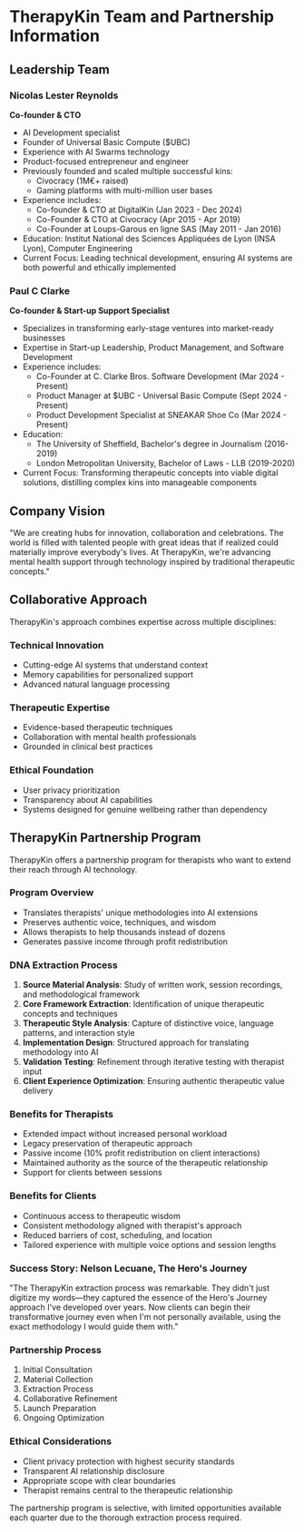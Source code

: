 # TherapyKin Team and Partnership Information

## Leadership Team

### Nicolas Lester Reynolds
**Co-founder & CTO**
- AI Development specialist
- Founder of Universal Basic Compute ($UBC)
- Experience with AI Swarms technology
- Product-focused entrepreneur and engineer
- Previously founded and scaled multiple successful kins:
  - Civocracy (1M€+ raised)
  - Gaming platforms with multi-million user bases
- Experience includes:
  - Co-founder & CTO at DigitalKin (Jan 2023 - Dec 2024)
  - Co-Founder & CTO at Civocracy (Apr 2015 - Apr 2019)
  - Co-Founder at Loups-Garous en ligne SAS (May 2011 - Jan 2016)
- Education: Institut National des Sciences Appliquées de Lyon (INSA Lyon), Computer Engineering
- Current Focus: Leading technical development, ensuring AI systems are both powerful and ethically implemented

### Paul C Clarke
**Co-founder & Start-up Support Specialist**
- Specializes in transforming early-stage ventures into market-ready businesses
- Expertise in Start-up Leadership, Product Management, and Software Development
- Experience includes:
  - Co-Founder at C. Clarke Bros. Software Development (Mar 2024 - Present)
  - Product Manager at $UBC - Universal Basic Compute (Sept 2024 - Present)
  - Product Development Specialist at SNEAKAR Shoe Co (Mar 2024 - Present)
- Education:
  - The University of Sheffield, Bachelor's degree in Journalism (2016-2019)
  - London Metropolitan University, Bachelor of Laws - LLB (2019-2020)
- Current Focus: Transforming therapeutic concepts into viable digital solutions, distilling complex kins into manageable components

## Company Vision

"We are creating hubs for innovation, collaboration and celebrations. The world is filled with talented people with great ideas that if realized could materially improve everybody's lives. At TherapyKin, we're advancing mental health support through technology inspired by traditional therapeutic concepts."

## Collaborative Approach

TherapyKin's approach combines expertise across multiple disciplines:

### Technical Innovation
- Cutting-edge AI systems that understand context
- Memory capabilities for personalized support
- Advanced natural language processing

### Therapeutic Expertise
- Evidence-based therapeutic techniques
- Collaboration with mental health professionals
- Grounded in clinical best practices

### Ethical Foundation
- User privacy prioritization
- Transparency about AI capabilities
- Systems designed for genuine wellbeing rather than dependency

## TherapyKin Partnership Program

TherapyKin offers a partnership program for therapists who want to extend their reach through AI technology.

### Program Overview
- Translates therapists' unique methodologies into AI extensions
- Preserves authentic voice, techniques, and wisdom
- Allows therapists to help thousands instead of dozens
- Generates passive income through profit redistribution

### DNA Extraction Process
1. **Source Material Analysis**: Study of written work, session recordings, and methodological framework
2. **Core Framework Extraction**: Identification of unique therapeutic concepts and techniques
3. **Therapeutic Style Analysis**: Capture of distinctive voice, language patterns, and interaction style
4. **Implementation Design**: Structured approach for translating methodology into AI
5. **Validation Testing**: Refinement through iterative testing with therapist input
6. **Client Experience Optimization**: Ensuring authentic therapeutic value delivery

### Benefits for Therapists
- Extended impact without increased personal workload
- Legacy preservation of therapeutic approach
- Passive income (10% profit redistribution on client interactions)
- Maintained authority as the source of the therapeutic relationship
- Support for clients between sessions

### Benefits for Clients
- Continuous access to therapeutic wisdom
- Consistent methodology aligned with therapist's approach
- Reduced barriers of cost, scheduling, and location
- Tailored experience with multiple voice options and session lengths

### Success Story: Nelson Lecuane, The Hero's Journey
"The TherapyKin extraction process was remarkable. They didn't just digitize my words—they captured the essence of the Hero's Journey approach I've developed over years. Now clients can begin their transformative journey even when I'm not personally available, using the exact methodology I would guide them with."

### Partnership Process
1. Initial Consultation
2. Material Collection
3. Extraction Process
4. Collaborative Refinement
5. Launch Preparation
6. Ongoing Optimization

### Ethical Considerations
- Client privacy protection with highest security standards
- Transparent AI relationship disclosure
- Appropriate scope with clear boundaries
- Therapist remains central to the therapeutic relationship

The partnership program is selective, with limited opportunities available each quarter due to the thorough extraction process required.
